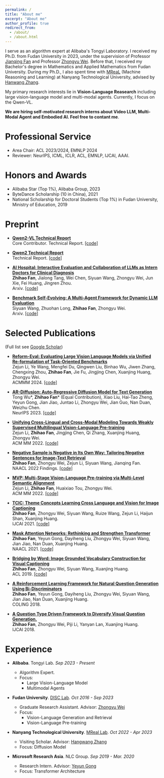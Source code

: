 ```yaml
---
permalink: /
title: "About me"
excerpt: "About me"
author_profile: true
redirect_from: 
  - /about/
  - /about.html
---
```


I serve as an algorithm expert at Alibaba's Tongyi Laboratory. I received my Ph.D. from Fudan University in 2023, under the supervision of Professor [Jianqing Fan](https://fan.princeton.edu/) and Professor [Zhongyu Wei](http://www.sdspeople.fudan.edu.cn/zywei/). Before that, I received my Bachelor's degree in Mathematics and Applied Mathematics from Fudan University. During my Ph.D., I also spent time with [MReaL](https://mreallab.github.io/) (Machine Reasoning and Learning) at Nanyang Technological University, advised by [Hanwang Zhang](https://personal.ntu.edu.sg/hanwangzhang/).

My primary research interests lie in **Vision-Language Reasearch** including large vision-language model and multi-modal agents. Currently, I focus on the Qwen-VL.

**We are hiring self-motivated research interns about Video LLM, Multi-Modal Agent and Embodied AI. Feel free to contant me**.

Professional Service
======
+ Area Chair: ACL 2023/2024, EMNLP 2024
+ Reviewer: NeurIPS, ICML, ICLR, ACL, EMNLP, IJCAI, AAAI.

Honors and Awards
======
+ Alibaba Star (Top 1%), Alibaba Group, 2023
+ ByteDance Scholarship (10 in China), 2021
+ National Scholarship for Doctoral Students (Top 1%) in Fudan University, Ministry of Education, 2019

Preprint
======
* [**Qwen2-VL Technical Report**](https://arxiv.org/abs/2409.12191)<br />
  Core Contributor.
  Technical Report. [[code]](https://github.com/QwenLM/Qwen2-VL)

* [**Qwen2 Technical Report**](https://arxiv.org/abs/2407.10671)<br />
  Technical Report. [[code]](https://github.com/QwenLM/Qwen2)

* [**AI Hospital: Interactive Evaluation and Collaboration of LLMs as Intern Doctors for Clinical Diagnosis**](https://arxiv.org/abs/2402.09742)<br />
  **Zhihao Fan**, Jialong Tang, Wei Chen, Siyuan Wang, Zhongyu Wei, Jun Xie, Fei Huang, Jingren Zhou.<br />
  Arxiv. [[code]](https://github.com/LibertFan/AI_Hospital)

* [**Benchmark Self-Evolving: A Multi-Agent Framework for Dynamic LLM Evaluation**](https://arxiv.org/abs/2402.11443)<br />
  Siyuan Wang, Zhuohan Long, **Zhihao Fan**, Zhongyu Wei.<br />
  Arxiv. [[code]](https://github.com/NanshineLoong/Self-Evolving-Benchmark)

  
Selected Publications
======
(Full list see [Google Scholar](https://scholar.google.com/citations?user=xfqnSacAAAAJ&hl=zh-CN))

* [**Reform-Eval: Evaluating Large Vision Language Models via Unified Re-formulation of Task-Oriented Benchmarks**](https://arxiv.org/abs/2310.02569)<br />
  Zejun Li, Ye Wang, Mengfei Du, Qingwen Liu, Binhao Wu, Jiwen Zhang, Chengxing Zhou, **Zhihao Fan**, Jie Fu, Jingjing Chen, Xuanjing Huang, Zhongyu Wei.<br />
  ACMMM 2024. [[code]](https://github.com/FudanDISC/ReForm-Eval)

* [**AR-Diffusion: Auto-Regressive Diffusion Model for Text Generation**](https://proceedings.neurips.cc/paper_files/paper/2023/file/7d866abba506e5a56335e4644ebe18f9-Paper-Conference.pdf)<br />
  Tong Wu\*, **Zhihao Fan**\* (Equal Contribution), Xiao Liu, Hai-Tao Zheng, Yeyun Gong, Jian Jiao, Juntao Li, Zhongyu Wei, Jian Guo, Nan Duan, Weizhu Chen.<br />
  NeurIPS 2023. [[code]](https://github.com/microsoft/ProphetNet/tree/master/AR-diffusion)

* [**Unifying Cross-Lingual and Cross-Modal Modeling Towards Weakly Supervised Multilingual Vision-Language Pre-training**](https://aclanthology.org/2023.acl-long.327/)<br />
  Zejun Li, **Zhihao Fan**, Jingjing Chen, Qi Zhang, Xuanjing Huang, Zhongyu Wei.<br />
  ACM MM 2022. [[code]](https://github.com/FudanDISC/weakly-supervised-mVLP)

* [**Negative Sample is Negative in Its Own Way: Tailoring Negative Sentences for Image-Text Retrieval**](https://aclanthology.org/2022.findings-naacl.204/)<br />
  **Zhihao Fan**, Zhongyu Wei, Zejun Li, Siyuan Wang, Jianqing Fan.<br />
  NAACL 2022 Findings. [[code]](https://github.com/LibertFan/TAGS)

* [**MVP: Multi-Stage Vision-Language Pre-training via Multi-Level Semantic Alignment**](https://arxiv.org/abs/2201.12596)<br />
  Zejun Li, **Zhihao Fan**, Huaixiao Tou, Zhongyu Wei.<br />
  ACM MM 2022. [[code]](https://github.com/Junction4Nako/mvp_pytorch)

* [**TCIC: Theme Concepts Learning Cross Language and Vision for Image Captioning**](https://www.ijcai.org/proceedings/2021/0091.pdf)<br />
  **Zhihao Fan**, Zhongyu Wei, Siyuan Wang, Ruize Wang, Zejun Li, Haijun Shan, Xuanjing Huang.<br />
  IJCAI 2021. [[code]](https://github.com/LibertFan/TCIC)

* [**Mask Attention Networks: Rethinking and Strengthen Transformer**](https://aclanthology.org/2021.naacl-main.135/)<br />
  **Zhihao Fan**, Yeyun Gong, Dayiheng Liu, Zhongyu Wei, Siyuan Wang, Jian Jiao, Nan Duan, Xuanjing Huang.<br />
  NAACL 2021. [[code]](https://github.com/LibertFan/MAN)

* [**Bridging by Word: Image Grounded Vocabulary Construction for Visual Captioning**](https://aclanthology.org/P19-1652/)<br />
  **Zhihao Fan**, Zhongyu Wei, Siyuan Wang, Xuanjing Huang.<br />
  ACL 2019. [[code]](https://github.com/LibertFan/ImageCaption)
  
* [**A Reinforcement Learning Framework for Natural Question Generation Using Bi-Discriminators**](https://aclanthology.org/C18-1150/)<br />
  **Zhihao Fan**, Yeyun Gong, Dayiheng Liu, Zhongyu Wei, Siyuan Wang, Jian Jiao, Nan Duan, Xuanjing Huang.<br />
  COLING 2018. 

* [**A Question Type Driven Framework to Diversify Visual Question Generation.**](https://www.ijcai.org/proceedings/2018/563)<br />
  **Zhihao Fan**, Zhongyu Wei, Piji Li, Yanyan Lan, Xuanjing Huang.<br />
  IJCAI 2018. 


Experience
======
* **Alibaba**. Tongyi Lab. *Sep 2023 - Present*
  + Algorithm Expert. 
  + Focus:
    - Large Vision-Language Model
    - Multimodal Agents

* **Fudan University**. [DISC Lab](http://www.fudan-disc.com/). *Oct 2016 - Sep 2023*
  + Graduate Research Assistant. Advisor: [Zhongyu Wei](http://www.sdspeople.fudan.edu.cn/zywei/)
  + Focus:
    - Vision-Language Generation and Retrieval
    - Vision-Language Pre-training
    
* **Nanyang Technological University**. [MReal Lab](https://mreallab.github.io/). *Oct 2022 - Apr 2023*
  + Visiting Scholar. Advisor: [Hangwang Zhang]([https://shanzhenren.github.io/](https://personal.ntu.edu.sg/hanwangzhang/))
  + Focus: Diffusion Model
    
* **Microsoft Research Asia**. NLC Group. *Sep 2019 - Mar. 2020*
  + Research Intern. Advisor: [Yeyun Gong](https://scholar.google.com/citations?user=piUkwMYAAAAJ&hl=zh-CN)
  + Focus: Transformer Architecture

